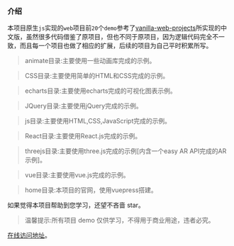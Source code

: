 
### 介绍

本项目原生`js`实现的`web`项目前`20`个`demo`参考了[vanilla-web-projects](https://github.com/bradtraversy/vanillawebprojects)所实现的中文版，虽然很多代码借鉴了原项目，但也不同于原项目，因为逻辑代码完全不一致，而且每一个项目也做了相应的扩展，后续的项目为自己平时积累所写。

> animate目录:主要使用一些动画库完成的示例。

> CSS目录:主要使用简单的HTML和CSS完成的示例。

> echarts目录:主要使用echarts完成的可视化图表示例。

> JQuery目录:主要使用jQuery完成的示例。

> js目录:主要使用HTML,CSS,JavaScript完成的示例。

> React目录:主要使用React.js完成的示例。

> threejs目录:主要使用three.js完成的示例[内含一个easy AR API完成的AR示例]。

> vue目录:主要使用vue.js完成的示例。

> home目录:本项目的官网，使用vuepress搭建。


如果觉得本项目帮助到您学习，还望不吝啬 star。

>温馨提示:所有项目 demo 仅供学习，不得用于商业用途，违者必究。

[在线访问地址](https://www.eveningwater.com/my-web-projects/)。
